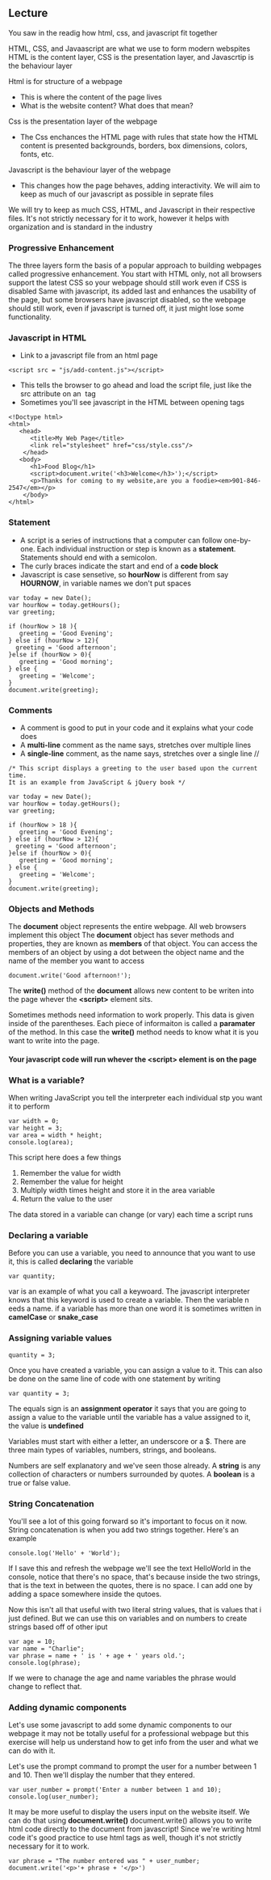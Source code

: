 ## Lecture
You saw in the readig how html, css, and javascript fit together

HTML, CSS, and Javaascript are what we  use to form modern webspites
HTML is the content layer, CSS is the presentation layer, and Javascrtip is the behaviour layer


Html is for structure of a webpage
- This is where the content of the page lives
- What is the website content? What does that mean?

Css is the presentation layer of the webpage
- The Css enchances the HTML page with rules that state how the HTML content is presented backgrounds, borders, box dimensions, colors, fonts, etc.

Javascript is the behaviour layer of the webpage
- This changes how the page behaves, adding interactivity. We will aim to keep as much of our javascript as possible in seprate files

We will try to keep as much CSS, HTML, and Javascript in their respective files. It's not strictly necessary
for it to work, however it helps with organization and is standard in the industry

### Progressive Enhancement
The three layers form the basis of a popular approach to building webpages called progressive enhancement.
You start with HTML only, not all browsers support the latest CSS so your webpage should still work
even if CSS is disabled
Same with javascript, its added last and enhances the usability of the page, but some browsers have javascript
disabled, so the webpage should still work, even if javascript is turned off, it just might lose some
functionality.

### Javascript in HTML

* Link to a javascript file from an html page
```
<script src = "js/add-content.js"></script>
```
* This tells the browser to go ahead and load the script file, just like the src attribute on an <img> tag
* Sometimes you'll see javascript in the HTML between opening <script> and closing </script> tags

```
<!Doctype html>
<html>
   <head>
      <title>My Web Page</title>
      <link rel="stylesheet" href="css/style.css"/>
    </head>
   <body>
      <h1>Food Blog</h1>
      <script>document.write('<h3>Welcome</h3>');</script>
      <p>Thanks for coming to my website,are you a foodie><em>901-846-2547</em></p>
    </body>
</html>
```

### Statement

* A script is a series of instructions that a computer can follow one-by-one. Each individual instruction or step is known as a **statement**. Statements should end with a semicolon.
* The curly braces indicate the start and end of a **code block**
* Javascript is case sensetive, so **hourNow** is different from say **HOURNOW**, in variable names we don't put spaces

```
var today = new Date();
var hourNow = today.getHours();
var greeting;

if (hourNow > 18 ){
   greeting = 'Good Evening';
} else if (hourNow > 12){
  greeting = 'Good afternoon';
}else if (hourNow > 0){
   greeting = 'Good morning';
} else {
   greeting = 'Welcome';
}
document.write(greeting);
```


### Comments

* A comment is good to put in your code and it explains what your code does
* A **multi-line** comment as the name says, stretches over multiple lines
* A **single-line** comment, as the name says, stretches over a single line //


```
/* This script displays a greeting to the user based upon the current time.
It is an example from JavaScript & jQuery book */

var today = new Date();
var hourNow = today.getHours();
var greeting;

if (hourNow > 18 ){
   greeting = 'Good Evening';
} else if (hourNow > 12){
  greeting = 'Good afternoon';
}else if (hourNow > 0){
   greeting = 'Good morning';
} else {
   greeting = 'Welcome';
}
document.write(greeting);
```

### Objects and Methods
The **document** object represents the entire webpage. All web browsers implement this object
The **document** object has sever methods and properties, they are known as **members** of that object.
You can access the members of an object by using a dot between the object name and the name of the member you want to access

```
document.write('Good afternoon!');
```
The **write()** method of the **document** allows new content to be writen into the page
whever the **\<script>** element sits.

Sometimes methods need information to work properly. This data is given inside of the parentheses.
Each piece of informaiton is called a **paramater** of the method. In this case the **write()** method
needs to know what it is you want to write into the page.

#### Your javascript code will run whever the \<script> element is on the page

### What is a variable?
When writing JavaScript you tell the interpreter each individual stp you want it to perform
```
var width = 0;
var height = 3;
var area = width * height;
console.log(area);
```

This script here does a few things
1. Remember the value for width
2. Remember the value for height
3. Multiply width times height and store it in the area variable
4. Return the value to the user

The data stored in a variable can change (or vary) each time a script runs

### Declaring a variable
Before you can use a variable, you need to announce that you want to use it, this is called
**declaring** the variable
 ```
 var quantity;
 ```
 
 var is an example of what you call a keywoard. The javascript interpreter
 knows that this keyword is used to create a variable. Then the variable n eeds a name.
 if a variable has more than one word it is sometimes written in **camelCase** or **snake_case**
 
 ### Assigning variable values
 
 ```
 quantity = 3;
 ```
 Once you have created a variable, you can assign a value to it.
 This  can also be done on the same line of code with one statement by writing
 
 ```
 var quantity = 3;
 ```
 
 The equals sign is an **assignment operator** it says that you are going to assign a value to the variable
 until the variable has a value assigned to it, the value is **undefined**
 
 Variables must start with either a letter, an underscore or a $. There are three main types 
 of variables, numbers, strings, and booleans.
 
 Numbers are self explanatory and we've seen those already. A **string** is any collection of characters or numbers surrounded by quotes. A **boolean** is a true or false value.
 
 ### String Concatenation
 You'll see a lot of this going forward so it's important to focus on it now. String concatenation
 is when you add two strings together. Here's an example
 
 ```
 console.log('Hello' + 'World');
 ```
 
 If I save this and refresh the webpage we'll see the text HelloWorld in the console, notice that
 there's no space, that's because inside the two strings, that is the text in between the quotes, there is no space. I can add one by adding a space somewhere inside the qutoes.
 
 Now this isn't all that useful with two literal string values, that is values that i just defined. But we can use this on variables and on numbers to create strings based off of other iput
 
 ```
 var age = 10;
 var name = "Charlie";
 var phrase = name + ' is ' + age + ' years old.';
 console.log(phrase);
 ```
 
 If we were to chanage the age and name variables the phrase would change to reflect that.
 
 ### Adding dynamic components
 Let's use some javascript to add some dynamic components to our webpage it may not be totally useful for a professional webpage but this exercise will help us understand how to get info from the user
 and what we can do with it.
 
 Let's use the prompt command to prompt the user for a number between 1 and 10.
 Then we'll display the number that they entered.
 
 ```
 var user_number = prompt('Enter a number between 1 and 10);
 console.log(user_number);
 ```
It may be more useful to display the users input on the website itself. We can do that using **document.write()**
document.write() allows you to write html code directly to the document from javascript! Since we're
writing html code it's good practice to use html tags as well, though it's not strictly necessary for
it to work.

```
var phrase = "The number entered was " + user_number;
document.write('<p>'+ phrase + '</p>')
```
